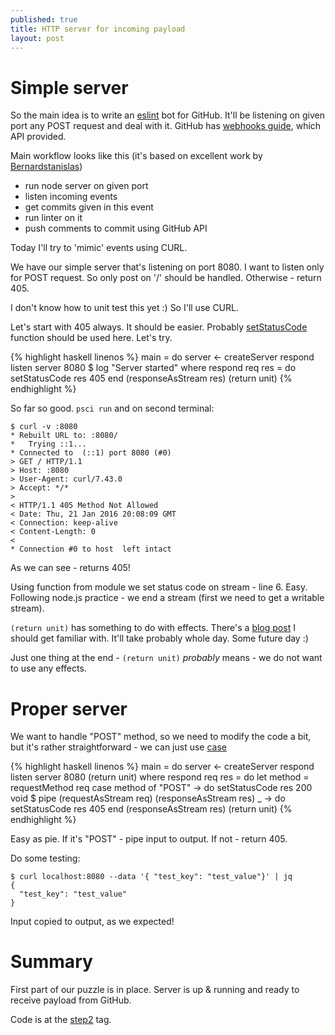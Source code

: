 ```yaml
---
published: true
title: HTTP server for incoming payload
layout: post
---
```


# Simple server

So the main idea is to write an [eslint](http://eslint.org) bot for GitHub.
It'll be listening on given port any POST request and deal with it. GitHub has
[webhooks guide](https://developer.github.com/webhooks/), which API provided.

Main workflow looks like this (it's based on excellent work by
[Bernardstanislas](https://github.com/Bernardstanislas/eslint-bot))

 - run node server on given port
 - listen incoming events
 - get commits given in this event
 - run linter on it
 - push comments to commit using GitHub API

Today I'll try to 'mimic' events using CURL.

We have our simple server that's listening on port 8080. I want to listen only
for POST request. So only post on '/' should be handled. Otherwise - return
405.

I don't know how to unit test this yet :) So I'll use CURL.

Let's start with 405 always. It should be easier. Probably
[setStatusCode](https://github.com/purescript-node/purescript-node-http/blob/master/docs/Node/HTTP.md#setstatuscode)
function should be used here. Let's try.

{% highlight haskell linenos %}
main = do
  server <- createServer respond
  listen server 8080 $ log "Server started"
  where
  respond req res = do
    setStatusCode res 405
    end (responseAsStream res) (return unit)
{% endhighlight %}

So far so good. `psci run` and on second terminal:

```
$ curl -v :8080
* Rebuilt URL to: :8080/
*   Trying ::1...
* Connected to  (::1) port 8080 (#0)
> GET / HTTP/1.1
> Host: :8080
> User-Agent: curl/7.43.0
> Accept: */*
>
< HTTP/1.1 405 Method Not Allowed
< Date: Thu, 21 Jan 2016 20:08:09 GMT
< Connection: keep-alive
< Content-Length: 0
<
* Connection #0 to host  left intact
```

As we can see - returns 405!

Using function from module we set status code on stream - line 6. Easy.
Following node.js practice - we end a stream (first we need to get a writable
stream).

`(return unit)` has something to do with effects.
There's a [blog post](http://www.purescript.org/learn/eff/)
I should get familiar with. It'll take probably whole day. Some future day :)

Just one thing at the end - `(return unit)` *probably* means - we do not want
to use any effects.

# Proper server

We want to handle "POST" method, so we need to modify the code a bit, but
it's rather straightforward - we can just use
[case](https://leanpub.com/purescript/read#leanpub-auto-case-expressions)

{% highlight haskell linenos %}
main = do
  server <- createServer respond
  listen server 8080 (return unit)
  where
  respond req res = do
    let method = requestMethod req
    case method of
      "POST" -> do
         setStatusCode res 200
         void $ pipe (requestAsStream req) (responseAsStream res)
      _     -> do
         setStatusCode res 405
         end (responseAsStream res) (return unit)
{% endhighlight %}

Easy as pie. If it's "POST" - pipe input to output. If not - return 405.

Do some testing:
```
$ curl localhost:8080 --data '{ "test_key": "test_value"}' | jq
{
  "test_key": "test_value"
}
```

Input copied to output, as we expected!

# Summary

First part of our puzzle is in place. Server is up & running and ready to
receive payload from GitHub.

Code is at the [step2](https://github.com/matma/github-linter/tree/step-2) tag.

